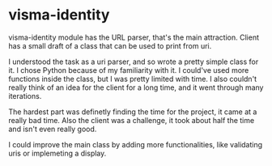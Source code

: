 # visma-identity
visma-identity module has the URL parser, that's the main attraction. Client has a small draft of a class that can be used to print from uri.

I understood the task as a uri parser, and so wrote a pretty simple class for it. I chose Python because of my familiarity with it. I could've used more functions inside the class, but I was pretty limited with time. I also couldn't really think of an idea for the client for a long time, and it went through many iterations.

The hardest part was definetly finding the time for the project, it came at a really bad time. Also the client was a challenge, it took about half the time and isn't even really good.

I could improve the main class by adding more functionalities, like validating uris or implemeting a display.
